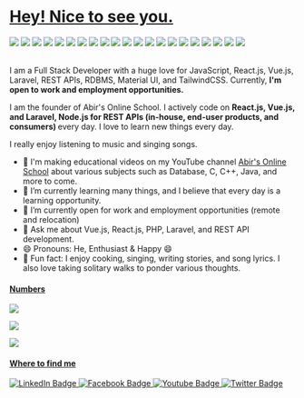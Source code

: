 <h1><a href="">Hey! Nice to see you.</a></h1>
<div>
  <div id="badges">
      <img src="https://img.shields.io/badge/JavaScript-F7DF1E?style=flat-square&logo=javascript&logoColor=black"/>
      <img src="https://img.shields.io/badge/TypeScript-007ACC?style=flat-square&logo=typescript&logoColor=white"/>
      <img src="https://img.shields.io/badge/React.js-0081CB?style=flat-square&logo=react&logoColor=61DAFB"/>
      <img src="https://img.shields.io/badge/Next.js-222222?style=flat-square&logo=vercel&logoColor=white"/>
      <img src="https://img.shields.io/badge/ReactNative-373940?style=flat-square&logo=react&logoColor=white"/>
      <img src="https://img.shields.io/badge/Vue.js-35495E?style=flat-square&logo=vue.js&logoColor=4FC08D"/>
      <img src="https://img.shields.io/badge/Node.js-43853D?style=flat-square&logo=node.js&logoColor=white"/>
      <img src="https://img.shields.io/badge/Express.js-DDDDDD?style=flat-square&logo=node.js&logoColor=black"/>
      <img src="https://img.shields.io/badge/PHP-777BB4?style=flat-square&logo=php&logoColor=white"/>
      <img src="https://img.shields.io/badge/Laravel-FF2D20?style=flat-square&logo=laravel&logoColor=white"/>
      <img src="https://img.shields.io/badge/MySQL-005C84?style=flat-square&logo=mysql&logoColor=white"/>
      <img src="https://img.shields.io/badge/MongoDB-rgb(17 97 73)?style=flat-square&logo=mongodb&logoColor=white"/>
      <img src="https://img.shields.io/badge/HTML5-E34F26?style=flat-square&logo=html5&logoColor=white"/>
      <img src="https://img.shields.io/badge/CSS3-1572B6?style=flat-square&logo=css3&logoColor=white"/>
      <img src="https://img.shields.io/badge/Bootstrap-563D7C?style=flat-square&logo=bootstrap&logoColor=white"/>
      <img src="https://img.shields.io/badge/Tailwind_CSS-38B2AC?style=flat-square&logo=tailwind-css&logoColor=white"/>
      <img src="https://img.shields.io/badge/Material_UI-007FFF?style=flat-square&logo=mui&logoColor=white"/>
      <img src="https://img.shields.io/badge/Figma-A259FF?style=flat-square&logo=figma&logoColor=white"/>
      <img src="https://img.shields.io/badge/Jira-0050D3?style=flat-square&logo=jira&logoColor=white"/>
      <img src="https://img.shields.io/badge/Netlify-00C7B7?style=flat-square&logo=netlify&logoColor=white"/>
      <img src="https://img.shields.io/badge/Ubuntu-e95420?style=flat-square&logo=ubuntu&logoColor=white"/>
  </div>
  <br />
  <p>I am a Full Stack Developer with a huge love for JavaScript, React.js, Vue.js, Laravel, REST APIs, RDBMS, Material UI, and TailwindCSS. Currently, <b> I'm open to work and employment opportunities. </b></p>
  <p>I am the founder of Abir's Online School. I actively code on <b> React.js, Vue.js, and Laravel, Node.js for REST APIs (in-house, end-user products, and consumers) </b> every day. I love to learn new things every day.</p>
  <p>I really enjoy listening to music and singing songs.</p>

  <ul>
    <li>
      🔭 I'm making educational videos on my YouTube channel <a href="https://www.youtube.com/channel/UCtl8kJmRv19z8SDZ-7JpTiA">Abir's Online School</a> about various subjects such as Database, C, C++, Java, and more to come.
    </li>
    <li>🌱 I’m currently learning many things, and I believe that every day is a learning opportunity.</li>
    <li>👯 I’m currently open for work and employment opportunities (remote and relocation)</li>
    <li>💬 Ask me about Vue.js, React.js, PHP, Laravel, and REST API development.</li>
    <li>😄 Pronouns: He, Enthusiast & Happy 😄</li>
    <li>🥳 Fun fact: I enjoy cooking, singing, writing stories, and song lyrics. I also love taking solitary walks to ponder various thoughts.</li>
  </ul>

  <h4><a href="">Numbers</a></h4>
  <img src="https://github-readme-stats.vercel.app/api?username=abir-25&theme=darcula&show_icons=true&hide_border=true&count_private=true" />
  <p></p>
  <img src="https://github-readme-streak-stats.herokuapp.com/?user=abir-25&theme=darcula&hide_border=true" />
  <p></p>
  <img src="https://github-readme-stats.vercel.app/api/top-langs/?username=hasinhayder&theme=darcula&show_icons=true&hide_border=true&layout=compact" />

  <h4><a href="">Where to find me</a></h4>
  <div id="icons">
    <a href="https://www.linkedin.com/in/abirmahmud25/">
      <img src="https://img.shields.io/badge/LinkedIn-0A66C2?style=for-the-badge&logo=linkedin&logoColor=white" alt="LinkedIn Badge"/>
    </a>
    <a href="https://www.facebook.com/AbirMahmud101/">
      <img src="https://img.shields.io/badge/Facebook-0866FF?style=for-the-badge&logo=facebook&logoColor=white" alt="Facebook Badge"/>
    </a>
    <a href="https://www.youtube.com/channel/UCtl8kJmRv19z8SDZ-7JpTiA">
      <img src="https://img.shields.io/badge/YouTube-red?style=for-the-badge&logo=youtube&logoColor=white" alt="Youtube Badge"/>
    </a>
    <a href="https://twitter.com/TheAbirMahmud">
      <img src="https://img.shields.io/badge/Twitter-rgb(15, 20, 25)?style=for-the-badge&logo=twitter&logoColor=white" alt="Twitter Badge"/>
    </a>
  </div>
</div>

